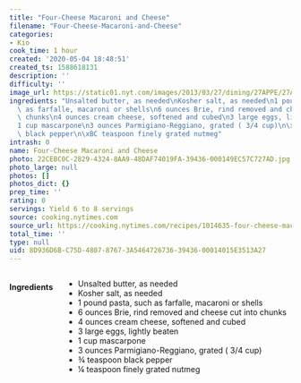```yaml
---
title: "Four-Cheese Macaroni and Cheese"
filename: "Four-Cheese-Macaroni-and-Cheese"
categories:
- Kio
cook_time: 1 hour
created: '2020-05-04 18:48:51'
created_ts: 1588618131
description: ''
difficulty: ''
image_url: https://static01.nyt.com/images/2013/03/27/dining/27APPE/27APPE-articleLarge.jpg
ingredients: "Unsalted butter, as needed\nKosher salt, as needed\n1 pound pasta, such\
  \ as farfalle, macaroni or shells\n6 ounces Brie, rind removed and cheese cut into\
  \ chunks\n4 ounces cream cheese, softened and cubed\n3 large eggs, lightly beaten\n\
  1 cup mascarpone\n3 ounces Parmigiano-Reggiano, grated ( 3/4 cup)\n\xBE teaspoon\
  \ black pepper\n\xBC teaspoon finely grated nutmeg"
intrash: 0
name: Four-Cheese Macaroni and Cheese
photo: 22CEBC0C-2829-4324-8AA9-48DAF74019FA-39436-000149EC57C727AD.jpg
photo_large: null
photos: []
photos_dict: {}
prep_time: ''
rating: 0
servings: Yield 6 to 8 servings
source: cooking.nytimes.com
source_url: https://cooking.nytimes.com/recipes/1014635-four-cheese-macaroni-and-cheese?action=click&module=Collection%20Page%20Recipe%20Card&region=Amazing%20Ways%20to%20Do%20Macaroni%20and%20Cheese&pgType=collection&rank=12
total_time: ''
type: null
uid: 8D936D6B-C75D-4807-8767-3A5464726736-39436-00014015E3513A27
---
```

<div class="large-8 medium-7 columns" id="writeup">	</div><!-- #writeup -->
</div><!-- #row-one -->
<div class="row" id="row-two">	<div class="medium-4 small-5 columns"><h4 id="ingredients">Ingredients</h4><div class="box box-ingredients content"><ul>
<li>Unsalted butter, as needed</li>
<li>Kosher salt, as needed</li>
<li>1 pound pasta, such as farfalle, macaroni or shells</li>
<li>6 ounces Brie, rind removed and cheese cut into chunks</li>
<li>4 ounces cream cheese, softened and cubed</li>
<li>3 large eggs, lightly beaten</li>
<li>1 cup mascarpone</li>
<li>3 ounces Parmigiano-Reggiano, grated ( 3/4 cup)</li>
<li>¾ teaspoon black pepper</li>
<li>¼ teaspoon finely grated nutmeg</li>
</ul>
</div>	</div>	<div class="medium-6 small-7 columns">	</div>